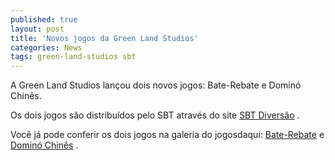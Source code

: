 ```yaml
---
published: true
layout: post
title: 'Novos jogos da Green Land Studios'
categories: News
tags: green-land-studios sbt
---
```

A Green Land Studios lançou dois novos jogos: Bate-Rebate e Dominó Chinês.

Os dois jogos são distribuídos pelo SBT através do site <a href="http://www.sbtdiversao.com.br" target="_blank">SBT Diversão</a>
.

Você já pode conferir os dois jogos na galeria do jogosdaqui: <a href="{{ site.baseurl }}/2005/12/22/bate-rebate/">Bate-Rebate</a>
 e <a href="{{ site.baseurl }}/2005/12/22/domino-chines/">Dominó Chinês</a>
.
